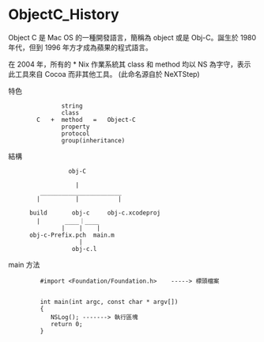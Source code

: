 # ObjectC_History

Object C 是 Mac OS 的一種開發語言，簡稱為 object 或是 Obj-C。誕生於 1980 年代，但到 1996 年方才成為蘋果的程式語言。

在 2004 年，所有的 * Nix 作業系統其 class 和 method 均以 NS 為字守，表示此工具來自 Cocoa 而非其他工具。 (此命名源自於 NeXTStep)

特色


                   string
                   class
            C   +  method   =   Object-C
                   property
                   protocol
                   group(inheritance)

結構


                     obj-C
                     
                       |
             _______________________
            |          |           |
            
          build       obj-c     obj-c.xcodeproj        
            |       ____｜____           
                   |    |    |
          obj-c-Prefix.pch  main.m
                        |
                      obj-c.l
 
main 方法

             #import <Foundation/Foundation.h>    -----> 標頭檔案
             
             
             int main(int argc, const char * argv[])
             {
                NSLog(); -------> 執行區塊
                return 0;
             }
